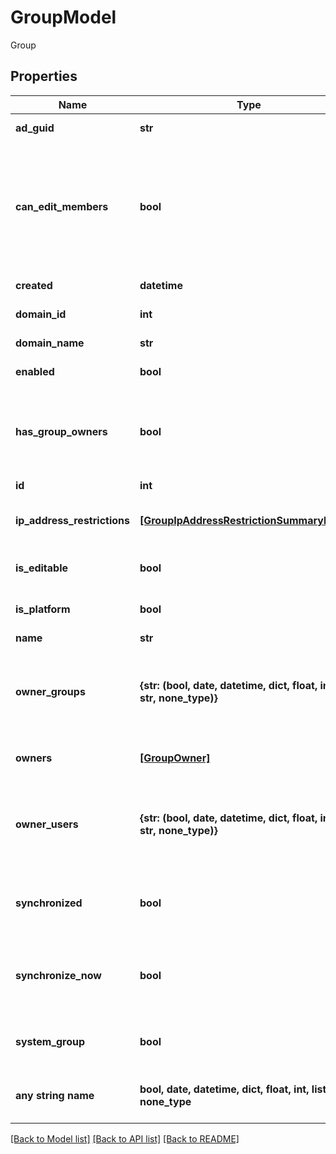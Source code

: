 # GroupModel

Group

## Properties
Name | Type | Description | Notes
------------ | ------------- | ------------- | -------------
**ad_guid** | **str** | Active Directory unique identifier | [optional] 
**can_edit_members** | **bool** | Whether you can edit the members of this group.  For example, Directory Services group members cannot be edited.  Populated on a single group get. | [optional] 
**created** | **datetime** | Group created date | [optional] 
**domain_id** | **int** | Active Directory Domain ID | [optional] 
**domain_name** | **str** | Active Directory domain name | [optional] 
**enabled** | **bool** | Whether the group is active | [optional] 
**has_group_owners** | **bool** | If true, the group is owned by specific other users/groups. If false, if it is owned by Group Administrators. | [optional] 
**id** | **int** | Group ID | [optional] 
**ip_address_restrictions** | [**[GroupIpAddressRestrictionSummaryModel]**](GroupIpAddressRestrictionSummaryModel.md) | Array of IP Address Restrictions for the group. | [optional] 
**is_editable** | **bool** | Whether you have permission to edit this group | [optional] 
**is_platform** | **bool** | Whether the group is a Platform Group | [optional] 
**name** | **str** | Group name | [optional] 
**owner_groups** | **{str: (bool, date, datetime, dict, float, int, list, str, none_type)}** | Hash of GroupIds and GroupNames that own this group. Only used if HasGroupOwners is true. | [optional] 
**owners** | [**[GroupOwner]**](GroupOwner.md) | The owners for the group, both users and groups | [optional] 
**owner_users** | **{str: (bool, date, datetime, dict, float, int, list, str, none_type)}** | Hash of GroupIds and GroupNames that own this group. Only used if HasGroupOwners is true. | [optional] 
**synchronized** | **bool** | Whether the group is synchronized with Active Directory | [optional] 
**synchronize_now** | **bool** | Active Directory Sync will only pull in members for domain groups that have this set to true. | [optional] 
**system_group** | **bool** | Whether the group is an Active Directory system group | [optional] 
**any string name** | **bool, date, datetime, dict, float, int, list, str, none_type** | any string name can be used but the value must be the correct type | [optional]

[[Back to Model list]](../README.md#documentation-for-models) [[Back to API list]](../README.md#documentation-for-api-endpoints) [[Back to README]](../README.md)


